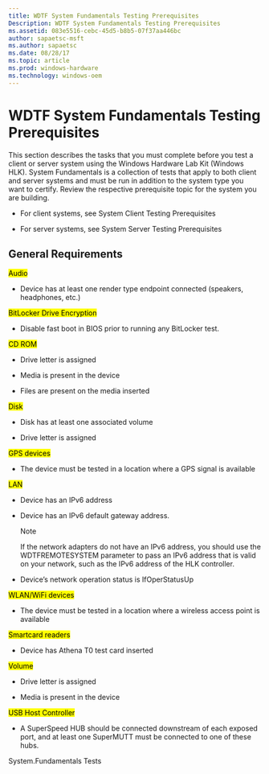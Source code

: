 ```yaml
---
title: WDTF System Fundamentals Testing Prerequisites
Description: WDTF System Fundamentals Testing Prerequisites
ms.assetid: 083e5516-cebc-45d5-b8b5-07f37aa446bc
author: sapaetsc-msft
ms.author: sapaetsc
ms.date: 08/28/17
ms.topic: article
ms.prod: windows-hardware
ms.technology: windows-oem
---
```


# WDTF System Fundamentals Testing Prerequisites

This section describes the tasks that you must complete before you test a client or server system using the Windows Hardware Lab Kit (Windows HLK). System Fundamentals is a collection of tests that apply to both client and server systems and must be run in addition to the system type you want to certify. Review the respective prerequisite topic for the system you are building.

-   For client systems, see <xref rid="p_hlk_test.system_client_testing_prerequisites">System Client Testing Prerequisites</b>

-   For server systems, see <xref rid="p_hlk_test.system_server_testing_prerequisites">System Server Testing Prerequisites</b>

## General Requirements

<mark type="bullet_intro">Audio</b>

-   Device has at least one render type endpoint connected (speakers, headphones, etc.)

<mark type="bullet_intro">BitLocker Drive Encryption</b>

-   Disable fast boot in BIOS prior to running any BitLocker test.

<mark type="bullet_intro">CD ROM</b>

-   Drive letter is assigned

-   Media is present in the device

-   Files are present on the media inserted

<mark type="bullet_intro">Disk</b>

-   Disk has at least one associated volume

-   Drive letter is assigned

<mark type="bullet_intro">GPS devices</b>

-   The device must be tested in a location where a GPS signal is available

<mark type="bullet_intro">LAN</b>

-   Device has an IPv6 address

-   Device has an IPv6 default gateway address.

    >[!NOTE]
    If the network adapters do not have an IPv6 address, you should use the WDTFREMOTESYSTEM parameter to pass an IPv6 address that is valid on your network, such as the IPv6 address of the HLK controller.

    
-   Device’s network operation status is IfOperStatusUp

<mark type="bullet_intro">WLAN/WiFi devices</b>

-   The device must be tested in a location where a wireless access point is available

<mark type="bullet_intro">Smartcard readers</b>

-   Device has Athena T0 test card inserted

<mark type="bullet_intro">Volume</b>

-   Drive letter is assigned

-   Media is present in the device

<mark type="bullet_intro">USB Host Controller</b>

-   A SuperSpeed HUB should be connected downstream of each exposed port, and at least one SuperMUTT must be connected to one of these hubs.

<seealso> <xref rid="p_hlk_test.system_fundamentals_tests">System.Fundamentals Tests</b> </seealso>



